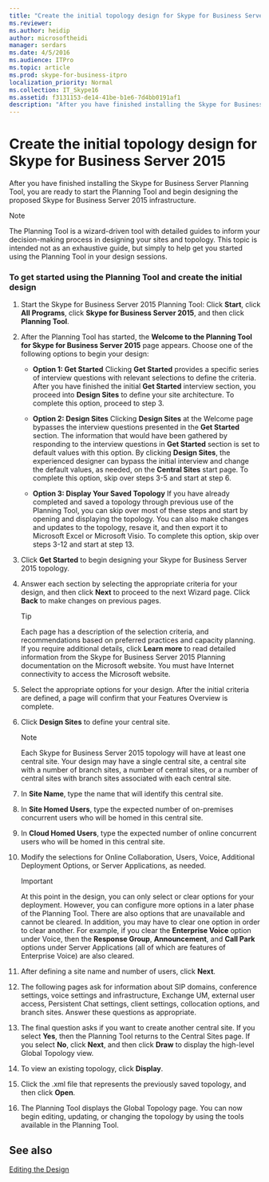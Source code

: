 ```yaml
---
title: "Create the initial topology design for Skype for Business Server 2015"
ms.reviewer: 
ms.author: heidip
author: microsoftheidi
manager: serdars
ms.date: 4/5/2016
ms.audience: ITPro
ms.topic: article
ms.prod: skype-for-business-itpro
localization_priority: Normal
ms.collection: IT_Skype16
ms.assetid: f3131153-de14-41be-b1e6-7d4bb0191af1
description: "After you have finished installing the Skype for Business Server Planning Tool, you are ready to start the Planning Tool and begin designing the proposed Skype for Business Server 2015 infrastructure."
---
```


# Create the initial topology design for Skype for Business Server 2015

After you have finished installing the Skype for Business Server Planning Tool, you are ready to start the Planning Tool and begin designing the proposed Skype for Business Server 2015 infrastructure.

> [!NOTE]
>  The Planning Tool is a wizard-driven tool with detailed guides to inform your decision-making process in designing your sites and topology. This topic is intended not as an exhaustive guide, but simply to help get you started using the Planning Tool in your design sessions.

### To get started using the Planning Tool and create the initial design

1. Start the Skype for Business Server 2015 Planning Tool: Click **Start**, click **All Programs**, click **Skype for Business Server 2015**, and then click **Planning Tool**.

2. After the Planning Tool has started, the **Welcome to the Planning Tool for Skype for Business Server 2015** page appears. Choose one of the following options to begin your design:

   - **Option 1: Get Started** Clicking **Get Started** provides a specific series of interview questions with relevant selections to define the criteria. After you have finished the initial **Get Started** interview section, you proceed into **Design Sites** to define your site architecture. To complete this option, proceed to step 3.

   - **Option 2: Design Sites** Clicking **Design Sites** at the Welcome page bypasses the interview questions presented in the **Get Started** section. The information that would have been gathered by responding to the interview questions in **Get Started** section is set to default values with this option. By clicking **Design Sites**, the experienced designer can bypass the initial interview and change the default values, as needed, on the **Central Sites** start page. To complete this option, skip over steps 3-5 and start at step 6.

   - **Option 3: Display Your Saved Topology** If you have already completed and saved a topology through previous use of the Planning Tool, you can skip over most of these steps and start by opening and displaying the topology. You can also make changes and updates to the topology, resave it, and then export it to Microsoft Excel or Microsoft Visio. To complete this option, skip over steps 3-12 and start at step 13.

3. Click **Get Started** to begin designing your Skype for Business Server 2015 topology.

4. Answer each section by selecting the appropriate criteria for your design, and then click **Next** to proceed to the next Wizard page. Click **Back** to make changes on previous pages.

    > [!TIP]
    > Each page has a description of the selection criteria, and recommendations based on preferred practices and capacity planning. If you require additional details, click **Learn more** to read detailed information from the Skype for Business Server 2015 Planning documentation on the Microsoft  website. You must have Internet connectivity to access the Microsoft  website.

5. Select the appropriate options for your design. After the initial criteria are defined, a page will confirm that your Features Overview is complete.

6. Click **Design Sites** to define your central site.

    > [!NOTE]
    > Each Skype for Business Server 2015 topology will have at least one central site. Your design may have a single central site, a central site with a number of branch sites, a number of central sites, or a number of central sites with branch sites associated with each central site.

7. In **Site Name**, type the name that will identify this central site.

8. In **Site Homed Users**, type the expected number of on-premises concurrent users who will be homed in this central site.

9. In **Cloud Homed Users**, type the expected number of online concurrent users who will be homed in this central site.

10. Modify the selections for Online Collaboration, Users, Voice, Additional Deployment Options, or Server Applications, as needed.

    > [!IMPORTANT]
    > At this point in the design, you can only select or clear options for your deployment. However, you can configure more options in a later phase of the Planning Tool. There are also options that are unavailable and cannot be cleared. In addition, you may have to clear one option in order to clear another. For example, if you clear the **Enterprise Voice** option under Voice, then the **Response Group**, **Announcement**, and **Call Park** options under Server Applications (all of which are features of Enterprise Voice) are also cleared.

11. After defining a site name and number of users, click **Next**.

12. The following pages ask for information about SIP domains, conference settings, voice settings and infrastructure, Exchange UM, external user access, Persistent Chat settings, client settings, collocation options, and branch sites. Answer these questions as appropriate.

13. The final question asks if you want to create another central site. If you select **Yes**, then the Planning Tool returns to the Central Sites page. If you select **No**, click **Next**, and then click **Draw** to display the high-level Global Topology view.

14. To view an existing topology, click **Display**.

15. Click the .xml file that represents the previously saved topology, and then click **Open**.

16. The Planning Tool displays the Global Topology page. You can now begin editing, updating, or changing the topology by using the tools available in the Planning Tool.

## See also

[Editing the Design](https://technet.microsoft.com/library/08f639ba-0e5f-4ae7-9191-c3d96c25b169.aspx)
